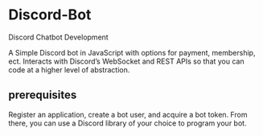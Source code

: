 # Discord-Bot
Discord Chatbot Development

A Simple Discord bot in JavaScript with options for payment, membership, ect. Interacts with Discord’s WebSocket and REST APIs so that you can code at a higher level of abstraction.

## prerequisites
Register an application, create a bot user, and acquire a bot token. From there, you can use a Discord library of your choice to program your bot.